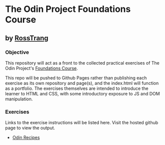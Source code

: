# The Odin Project Foundations Course
## by [RossTrang](https://github.com/RossTrang)

### Objective
This repository will act as a front to the collected practical exercises of The Odin Project's [Foundations Course](https://www.theodinproject.com/paths/foundations/courses/foundations).

This repo will be pushed to Github Pages rather than publishing each exercise as its own repository and page(s), and the index.html will function as a portfolio. The exercises themselves are intended to introduce the learner to HTML and CSS, with some introductory exposure to JS and DOM manipulation.

### Exercises

Links to the exercise instructions will be listed here. Visit the hosted github page to view the output.

+ [Odin Recipes](https://www.theodinproject.com/lessons/foundations-recipes)
